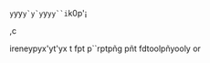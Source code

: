 `y`yy``y`y`y``y`yy``i`k0p'¡






,c








ireneypyx'yt'yx t fpt p``rptpñg pñt fdtoolpñyooly or 
<!--stackedit_data:
eyJoaXN0b3J5IjpbMTM3OTIzNjc2NF19
-->
